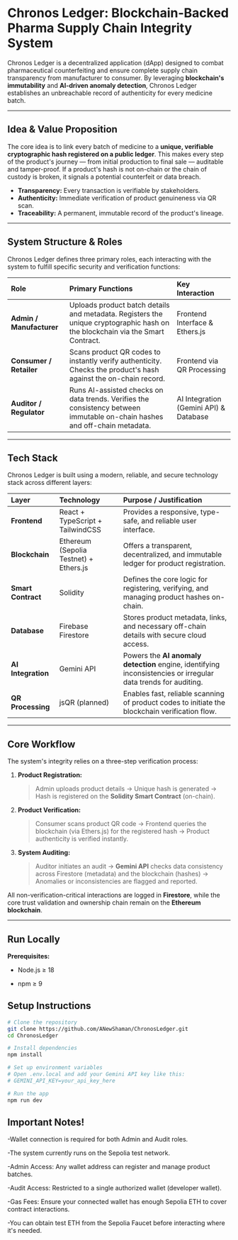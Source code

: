 # Chronos Ledger: Blockchain-Backed Pharma Supply Chain Integrity System

Chronos Ledger is a decentralized application (dApp) designed to combat pharmaceutical counterfeiting and ensure complete supply chain transparency from manufacturer to consumer. By leveraging **blockchain's immutability** and **AI-driven anomaly detection**, Chronos Ledger establishes an unbreachable record of authenticity for every medicine batch.

---

## Idea & Value Proposition

The core idea is to link every batch of medicine to a **unique, verifiable cryptographic hash registered on a public ledger**. This makes every step of the product's journey — from initial production to final sale — auditable and tamper-proof. If a product's hash is not on-chain or the chain of custody is broken, it signals a potential counterfeit or data breach.

* **Transparency:** Every transaction is verifiable by stakeholders.
* **Authenticity:** Immediate verification of product genuineness via QR scan.
* **Traceability:** A permanent, immutable record of the product's lineage.

---

## System Structure & Roles

Chronos Ledger defines three primary roles, each interacting with the system to fulfill specific security and verification functions:

| Role | Primary Functions | Key Interaction |
| :--- | :--- | :--- |
| **Admin / Manufacturer** | Uploads product batch details and metadata. Registers the unique cryptographic hash on the blockchain via the Smart Contract. | Frontend Interface & Ethers.js |
| **Consumer / Retailer** | Scans product QR codes to instantly verify authenticity. Checks the product's hash against the on-chain record. | Frontend via QR Processing |
| **Auditor / Regulator** | Runs AI-assisted checks on data trends. Verifies the consistency between immutable on-chain hashes and off-chain metadata. | AI Integration (Gemini API) & Database |

---

## Tech Stack

Chronos Ledger is built using a modern, reliable, and secure technology stack across different layers:

| Layer | Technology | Purpose / Justification |
| :--- | :--- | :--- |
| **Frontend** | React + TypeScript + TailwindCSS | Provides a responsive, type-safe, and reliable user interface. |
| **Blockchain** | Ethereum (Sepolia Testnet) + Ethers.js | Offers a transparent, decentralized, and immutable ledger for product registration. |
| **Smart Contract** | Solidity | Defines the core logic for registering, verifying, and managing product hashes on-chain. |
| **Database** | Firebase Firestore | Stores product metadata, links, and necessary off-chain details with secure cloud access. |
| **AI Integration** | Gemini API | Powers the **AI anomaly detection** engine, identifying inconsistencies or irregular data trends for auditing. |
| **QR Processing** | jsQR (planned) | Enables fast, reliable scanning of product codes to initiate the blockchain verification flow. |

---

##  Core Workflow

The system's integrity relies on a three-step verification process:

1.  **Product Registration:**
    > Admin uploads product details $\rightarrow$ Unique hash is generated $\rightarrow$ Hash is registered on the **Solidity Smart Contract** (on-chain).
2.  **Product Verification:**
    > Consumer scans product QR code $\rightarrow$ Frontend queries the blockchain (via Ethers.js) for the registered hash $\rightarrow$ Product authenticity is verified instantly.
3.  **System Auditing:**
    > Auditor initiates an audit $\rightarrow$ **Gemini API** checks data consistency across Firestore (metadata) and the blockchain (hashes) $\rightarrow$ Anomalies or inconsistencies are flagged and reported.

All non-verification-critical interactions are logged in **Firestore**, while the core trust validation and ownership chain remain on the **Ethereum blockchain**.

---

## Run Locally

**Prerequisites:**  

* Node.js ≥ 18

* npm ≥ 9

## Setup Instructions

```bash
# Clone the repository
git clone https://github.com/ANewShaman/ChronosLedger.git
cd ChronosLedger

# Install dependencies
npm install

# Set up environment variables
# Open .env.local and add your Gemini API key like this:
# GEMINI_API_KEY=your_api_key_here

# Run the app
npm run dev
```

## Important Notes!

-Wallet connection is required for both Admin and Audit roles.

-The system currently runs on the Sepolia test network.

-Admin Access: Any wallet address can register and manage product batches.

-Audit Access: Restricted to a single authorized wallet (developer wallet).

-Gas Fees: Ensure your connected wallet has enough Sepolia ETH to cover contract interactions.

-You can obtain test ETH from the Sepolia Faucet
 before interacting where it's needed.
